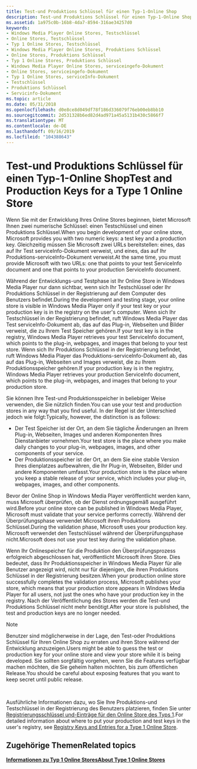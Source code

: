 ```yaml
---
title: Test-und Produktions Schlüssel für einen Typ-1-Online Shop
description: Test-und Produktions Schlüssel für einen Typ-1-Online Shop
ms.assetid: 1a975c0b-16b8-4da7-8594-316ae34257d0
keywords:
- Windows Media Player Online Stores, Testschlüssel
- Online Stores, Testschlüssel
- Typ 1 Online Stores, Testschlüssel
- Windows Media Player Online Stores, Produktions Schlüssel
- Online Stores, Produktions Schlüssel
- Typ 1 Online Stores, Produktions Schlüssel
- Windows Media Player Online Stores, serviceingefo-Dokument
- Online Stores, serviceingefo-Dokument
- Typ 1 Online Stores, serviceInfo-Dokument
- Testschlüssel
- Produktions Schlüssel
- Servicinfo-Dokument
ms.topic: article
ms.date: 05/31/2018
ms.openlocfilehash: d0e8ce8d049df78f186d336079f76eb00eb8bb10
ms.sourcegitcommit: 2d531328b6ed82d4ad971a45a5131b430c5866f7
ms.translationtype: MT
ms.contentlocale: de-DE
ms.lasthandoff: 09/16/2019
ms.locfileid: "104388643"
---
```

# <a name="test-and-production-keys-for-a-type-1-online-store"></a><span data-ttu-id="5c193-115">Test-und Produktions Schlüssel für einen Typ-1-Online Shop</span><span class="sxs-lookup"><span data-stu-id="5c193-115">Test and Production Keys for a Type 1 Online Store</span></span>

<span data-ttu-id="5c193-116">Wenn Sie mit der Entwicklung Ihres Online Stores beginnen, bietet Microsoft Ihnen zwei numerische Schlüssel: einen Testschlüssel und einen Produktions Schlüssel.</span><span class="sxs-lookup"><span data-stu-id="5c193-116">When you begin development of your online store, Microsoft provides you with two numeric keys: a test key and a production key.</span></span> <span data-ttu-id="5c193-117">Gleichzeitig müssen Sie Microsoft zwei URLs bereitstellen: eines, das auf Ihr Test serviceInfo-Dokument verweist, und eines, das auf Ihr Produktions-serviceInfo-Dokument verweist.</span><span class="sxs-lookup"><span data-stu-id="5c193-117">At the same time, you must provide Microsoft with two URLs: one that points to your test ServiceInfo document and one that points to your production ServiceInfo document.</span></span>

<span data-ttu-id="5c193-118">Während der Entwicklungs-und Testphase ist Ihr Online Store in Windows Media Player nur dann sichtbar, wenn sich Ihr Testschlüssel oder Ihr Produktions Schlüssel in der Registrierung auf dem Computer des Benutzers befindet.</span><span class="sxs-lookup"><span data-stu-id="5c193-118">During the development and testing stage, your online store is visible in Windows Media Player only if your test key or your production key is in the registry on the user's computer.</span></span> <span data-ttu-id="5c193-119">Wenn sich Ihr Testschlüssel in der Registrierung befindet, ruft Windows Media Player das Test serviceInfo-Dokument ab, das auf das Plug-in, Webseiten und Bilder verweist, die zu Ihrem Test Speicher gehören.</span><span class="sxs-lookup"><span data-stu-id="5c193-119">If your test key is in the registry, Windows Media Player retrieves your test ServiceInfo document, which points to the plug-in, webpages, and images that belong to your test store.</span></span> <span data-ttu-id="5c193-120">Wenn sich Ihr Produktions Schlüssel in der Registrierung befindet, ruft Windows Media Player das Produktions-serviceInfo-Dokument ab, das auf das Plug-in, Webseiten und Images verweist, die zu Ihrem Produktionsspeicher gehören.</span><span class="sxs-lookup"><span data-stu-id="5c193-120">If your production key is in the registry, Windows Media Player retrieves your production ServiceInfo document, which points to the plug-in, webpages, and images that belong to your production store.</span></span>

<span data-ttu-id="5c193-121">Sie können Ihre Test-und Produktionsspeicher in beliebiger Weise verwenden, die Sie nützlich finden.</span><span class="sxs-lookup"><span data-stu-id="5c193-121">You can use your test and production stores in any way that you find useful.</span></span> <span data-ttu-id="5c193-122">In der Regel ist der Unterschied jedoch wie folgt:</span><span class="sxs-lookup"><span data-stu-id="5c193-122">Typically, however, the distinction is as follows:</span></span>

-   <span data-ttu-id="5c193-123">Der Test Speicher ist der Ort, an dem Sie tägliche Änderungen an Ihrem Plug-in, Webseiten, Images und anderen Komponenten Ihres Dienstanbieter vornehmen.</span><span class="sxs-lookup"><span data-stu-id="5c193-123">Your test store is the place where you make daily changes to your plug-in, webpages, images, and other components of your service.</span></span>
-   <span data-ttu-id="5c193-124">Der Produktionsspeicher ist der Ort, an dem Sie eine stabile Version Ihres dienplatzes aufbewahren, die Ihr Plug-in, Webseiten, Bilder und andere Komponenten umfasst.</span><span class="sxs-lookup"><span data-stu-id="5c193-124">Your production store is the place where you keep a stable release of your service, which includes your plug-in, webpages, images, and other components.</span></span>

<span data-ttu-id="5c193-125">Bevor der Online Shop in Windows Media Player veröffentlicht werden kann, muss Microsoft überprüfen, ob der Dienst ordnungsgemäß ausgeführt wird.</span><span class="sxs-lookup"><span data-stu-id="5c193-125">Before your online store can be published in Windows Media Player, Microsoft must validate that your service performs correctly.</span></span> <span data-ttu-id="5c193-126">Während der Überprüfungsphase verwendet Microsoft ihren Produktions Schlüssel.</span><span class="sxs-lookup"><span data-stu-id="5c193-126">During the validation phase, Microsoft uses your production key.</span></span> <span data-ttu-id="5c193-127">Microsoft verwendet den Testschlüssel während der Überprüfungsphase nicht.</span><span class="sxs-lookup"><span data-stu-id="5c193-127">Microsoft does not use your test key during the validation phase.</span></span>

<span data-ttu-id="5c193-128">Wenn Ihr Onlinespeicher für die Produktion den Überprüfungsprozess erfolgreich abgeschlossen hat, veröffentlicht Microsoft ihren Store. Dies bedeutet, dass Ihr Produktionsspeicher in Windows Media Player für alle Benutzer angezeigt wird, nicht nur für diejenigen, die ihren Produktions Schlüssel in der Registrierung besitzen.</span><span class="sxs-lookup"><span data-stu-id="5c193-128">When your production online store successfully completes the validation process, Microsoft publishes your store, which means that your production store appears in Windows Media Player for all users, not just the ones who have your production key in the registry.</span></span> <span data-ttu-id="5c193-129">Nach der Veröffentlichung des Stores werden die Test-und Produktions Schlüssel nicht mehr benötigt.</span><span class="sxs-lookup"><span data-stu-id="5c193-129">After your store is published, the test and production keys are no longer needed.</span></span>

> [!Note]  
> <span data-ttu-id="5c193-130">Benutzer sind möglicherweise in der Lage, den Test-oder Produktions Schlüssel für Ihren Online Shop zu erraten und ihren Store während der Entwicklung anzuzeigen.</span><span class="sxs-lookup"><span data-stu-id="5c193-130">Users might be able to guess the test or production key for your online store and view your store while it is being developed.</span></span> <span data-ttu-id="5c193-131">Sie sollten sorgfältig vorgehen, wenn Sie die Features verfügbar machen möchten, die Sie geheim halten möchten, bis zum öffentlichen Release.</span><span class="sxs-lookup"><span data-stu-id="5c193-131">You should be careful about exposing features that you want to keep secret until public release.</span></span>

 

<span data-ttu-id="5c193-132">Ausführliche Informationen dazu, wo Sie Ihre Produktions-und Testschlüssel in der Registrierung des Benutzers platzieren, finden Sie unter [Registrierungsschlüssel und-Einträge für den Online Store des Typs 1](registry-keys-and-entries-for-a-type-1-online-store.md).</span><span class="sxs-lookup"><span data-stu-id="5c193-132">For detailed information about where to put your production and test keys in the user's registry, see [Registry Keys and Entries for a Type 1 Online Store](registry-keys-and-entries-for-a-type-1-online-store.md).</span></span>

## <a name="related-topics"></a><span data-ttu-id="5c193-133">Zugehörige Themen</span><span class="sxs-lookup"><span data-stu-id="5c193-133">Related topics</span></span>

<dl> <dt>

[<span data-ttu-id="5c193-134">**Informationen zu Typ 1 Online Stores**</span><span class="sxs-lookup"><span data-stu-id="5c193-134">**About Type 1 Online Stores**</span></span>](about-type-1-online-stores.md)
</dt> </dl>

 

 




